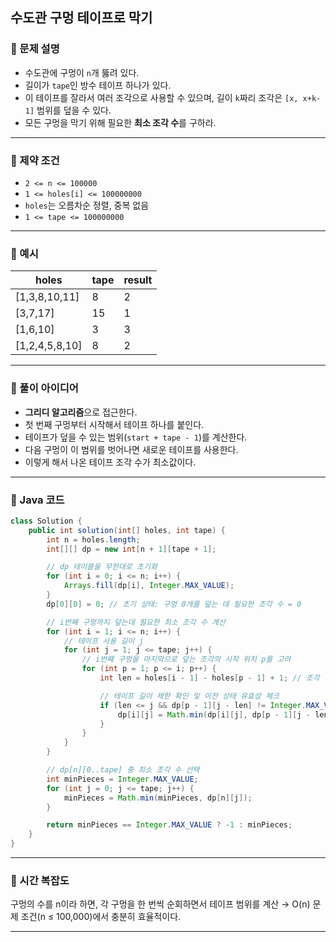 ## 수도관 구멍 테이프로 막기

### 📌 문제 설명

* 수도관에 구멍이 `n`개 뚫려 있다.
* 길이가 `tape`인 방수 테이프 하나가 있다.
* 이 테이프를 잘라서 여러 조각으로 사용할 수 있으며,
  길이 `k`짜리 조각은 `[x, x+k-1]` 범위를 덮을 수 있다.
* 모든 구멍을 막기 위해 필요한 **최소 조각 수**를 구하라.

---

### 📌 제약 조건

* `2 <= n <= 100000`
* `1 <= holes[i] <= 100000000`
* `holes`는 오름차순 정렬, 중복 없음
* `1 <= tape <= 100000000`

---

### 📌 예시

| holes           | tape | result |
| --------------- | ---- | ------ |
| \[1,3,8,10,11]  | 8    | 2      |
| \[3,7,17]       | 15   | 1      |
| \[1,6,10]       | 3    | 3      |
| \[1,2,4,5,8,10] | 8    | 2      |

---

### 📌 풀이 아이디어
* **그리디 알고리즘**으로 접근한다.
* 첫 번째 구멍부터 시작해서 테이프 하나를 붙인다.
* 테이프가 덮을 수 있는 범위(`start + tape - 1`)를 계산한다.
* 다음 구멍이 이 범위를 벗어나면 새로운 테이프를 사용한다.
* 이렇게 해서 나온 테이프 조각 수가 최소값이다.

---

### 📌 Java 코드

```java
class Solution {
    public int solution(int[] holes, int tape) {
        int n = holes.length;
        int[][] dp = new int[n + 1][tape + 1];

        // dp 테이블을 무한대로 초기화
        for (int i = 0; i <= n; i++) {
            Arrays.fill(dp[i], Integer.MAX_VALUE);
        }
        dp[0][0] = 0; // 초기 상태: 구멍 0개를 덮는 데 필요한 조각 수 = 0

        // i번째 구멍까지 덮는데 필요한 최소 조각 수 계산
        for (int i = 1; i <= n; i++) {
            // 테이프 사용 길이 j
            for (int j = 1; j <= tape; j++) {
                // i번째 구멍을 마지막으로 덮는 조각의 시작 위치 p를 고려
                for (int p = 1; p <= i; p++) {
                    int len = holes[i - 1] - holes[p - 1] + 1; // 조각 길이 계산

                    // 테이프 길이 제한 확인 및 이전 상태 유효성 체크
                    if (len <= j && dp[p - 1][j - len] != Integer.MAX_VALUE) {
                        dp[i][j] = Math.min(dp[i][j], dp[p - 1][j - len] + 1);
                    }
                }
            }
        }

        // dp[n][0..tape] 중 최소 조각 수 선택
        int minPieces = Integer.MAX_VALUE;
        for (int j = 0; j <= tape; j++) {
            minPieces = Math.min(minPieces, dp[n][j]);
        }

        return minPieces == Integer.MAX_VALUE ? -1 : minPieces;
    }
}

```

---

### 📌 시간 복잡도
구멍의 수를 n이라 하면, 각 구멍을 한 번씩 순회하면서 테이프 범위를 계산 → O(n)
문제 조건(n ≤ 100,000)에서 충분히 효율적이다.

---

